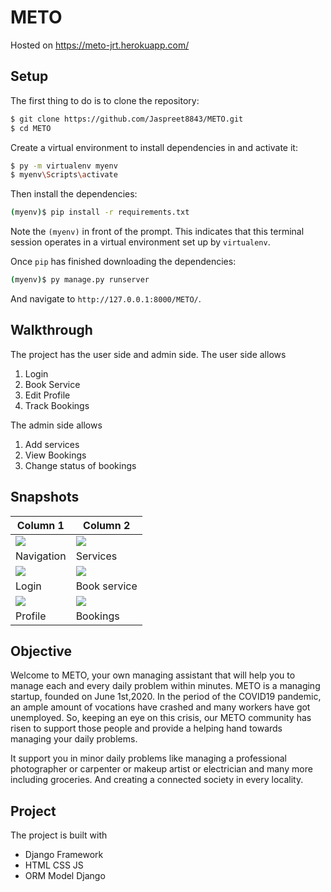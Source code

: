 # METO
Hosted on https://meto-jrt.herokuapp.com/

## Setup

The first thing to do is to clone the repository:

```sh
$ git clone https://github.com/Jaspreet8843/METO.git
$ cd METO
```

Create a virtual environment to install dependencies in and activate it:

```sh
$ py -m virtualenv myenv
$ myenv\Scripts\activate
```

Then install the dependencies:

```sh
(myenv)$ pip install -r requirements.txt
```
Note the `(myenv)` in front of the prompt. This indicates that this terminal
session operates in a virtual environment set up by `virtualenv`.

Once `pip` has finished downloading the dependencies:
```sh
(myenv)$ py manage.py runserver
```
And navigate to `http://127.0.0.1:8000/METO/`.

## Walkthrough
The project has the user side and admin side.
The user side allows 
1. Login
2. Book Service
3. Edit Profile
4. Track Bookings

The admin side allows
1. Add services
2. View Bookings
3. Change status of bookings

## Snapshots
Column 1 | Column 2
------------ | -------------
![](https://github.com/manabsaha/assets/blob/main/METO/home1.PNG) | ![](https://github.com/manabsaha/assets/blob/main/METO/home2.PNG) 
Navigation | Services
![](https://github.com/manabsaha/assets/blob/main/METO/login.PNG) | ![](https://github.com/manabsaha/assets/blob/main/METO/book.PNG)
Login | Book service
![](https://github.com/manabsaha/assets/blob/main/METO/profile.PNG) | ![](https://github.com/manabsaha/assets/blob/main/METO/bookings.PNG)
Profile | Bookings

## Objective
Welcome to METO, your own managing assistant that will help you to manage each and every daily problem within minutes. METO is a managing startup, founded on June 1st,2020. In the period of the COVID19 pandemic, an ample amount of vocations have crashed and many workers have got unemployed. So, keeping an eye on this crisis, our METO community has risen to support those people and provide a helping hand towards managing your daily problems.

It support you in minor daily problems like managing a professional photographer or carpenter or makeup artist or electrician and many more including groceries. And creating a connected society in every locality.

## Project
The project is built with
* Django Framework
* HTML CSS JS
* ORM Model Django

